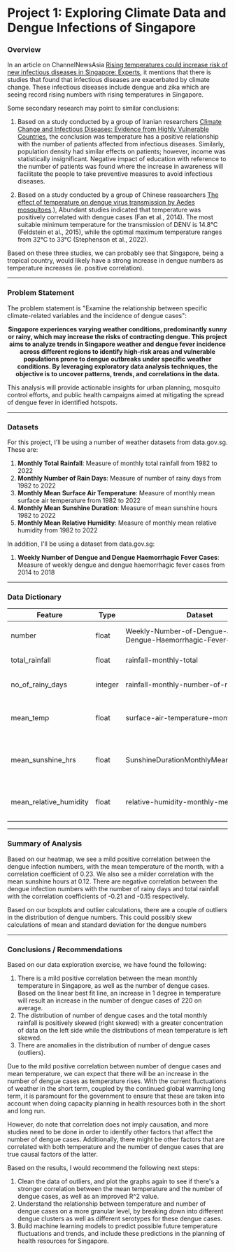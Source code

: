 # Project 1: Exploring Climate Data and Dengue Infections of Singapore 

### Overview

In an article on ChannelNewsAsia [Rising temperatures could increase risk of new infectious diseases in Singapore: Experts](https://www.channelnewsasia.com/singapore/climate-change-infectious-diseases-zika-monkeypox-dengue-singapore-2973651#:~:text=In%20recent%20years%2C%20Singapore%20has,of%202021%2C%20which%20was%205%2C258.), it mentions that there is studies that found that infectious diseases are exacerbated by climate change. These infectious diseases include dengue and zika which are seeing record rising numbers with rising temperatures in Singapore. 

Some secondary research may point to similar conclusions: 

1. Based on a study conducted by a group of Iranian researchers [Climate Change and Infectious Diseases: Evidence from Highly Vulnerable Countries](https://www.ncbi.nlm.nih.gov/pmc/articles/PMC6974868/), the conclusion was temperature has a positive relationship with the number of patients affected from infectious diseases. Similarly, population density had similar effects on patients; however, income was statistically insignificant. Negative impact of education with reference to the number of patients was found where the increase in awareness will facilitate the people to take preventive measures to avoid infectious diseases.

2. Based on a study conducted by a group of Chinese reasearchers [The effect of temperature on dengue virus transmission by Aedes mosquitoes](https://www.frontiersin.org/articles/10.3389/fcimb.2023.1242173/full#:~:text=Abundant%20studies%20indicated%20that%20temperature,et%20al.%2C%202022).), Abundant studies indicated that temperature was positively correlated with dengue cases (Fan et al., 2014). The most suitable minimum temperature for the transmission of DENV is 14.8°C (Feldstein et al., 2015), while the optimal maximum temperature ranges from 32°C to 33°C (Stephenson et al., 2022).

Based on these three studies, we can probably see that Singapore, being a tropical country, would likely have a strong increase in dengue numbers as temperature increases (ie. positive correlation).

---
### Problem Statement

The problem statement is "Examine the relationship between specific climate-related variables and the incidence of dengue cases":

**<center>Singapore experiences varying weather conditions, predominantly sunny or rainy, which may increase the risks of contracting dengue. This project aims to analyze trends in Singapore weather and dengue fever incidence across different regions to identify high-risk areas and vulnerable populations prone to dengue outbreaks under specific weather conditions. By leveraging exploratory data analysis techniques, the objective is to uncover patterns, trends, and correlations in the data.</center>**

This analysis will provide actionable insights for urban planning, mosquito control efforts, and public health campaigns aimed at mitigating the spread of dengue fever in identified hotspots.

---
### Datasets

For this project, I'll be using a number of weather datasets from data.gov.sg. These are:
1. **Monthly Total Rainfall**: Measure of monthly total rainfall from 1982 to 2022
2. **Monthly Number of Rain Days**: Measure of number of rainy days from 1982 to 2022
3. **Monthly Mean Surface Air Temperature**: Measure of monthly mean surface air temperature from 1982 to 2022
4. **Monthly Mean Sunshine Duration**: Measure of mean sunshine hours 1982 to 2022
5. **Monthly Mean Relative Humidity**: Measure of monthly mean relative humidity from 1982 to 2022

In addition, I'll be using a dataset from data.gov.sg:
1. **Weekly Number of Dengue and Dengue Haemorrhagic Fever Cases**: Measure of weekly dengue and dengue haemorrhagic fever cases from 2014 to 2018

---

### Data Dictionary

|Feature|Type|Dataset|Description|
|---|---|---|---|
|number|float|Weekly-Number-of-Dengue-and-Dengue-Haemorrhagic-Fever-Cases|Weekly dengue numbers| 
|total_rainfall|float|rainfall-monthly-total|Total rainfall in mm| 
|no_of_rainy_days|integer|rainfall-monthly-number-of-rain-days|Monthly number of rain days| 
|mean_temp|float|surface-air-temperature-monthly-mean|Monthly mean surface air temperature| 
|mean_sunshine_hrs|float|SunshineDurationMonthlyMeanDailyDuration|Monthly mean sunshine hours per day| 
|mean_relative_humidity|float|relative-humidity-monthly-mean|Monthly mean relative humidity| 


---

### Summary of Analysis

Based on our heatmap, we see a mild positive correlation between the dengue infection numbers, with the mean temperature of the month, with a correlation coefficient of 0.23. We also see a milder correlation with the mean sunshine hours at 0.12. There are negative correlation between the dengue infection numbers with the number of rainy days and total rainfall with the correlation coefficients of -0.21 and -0.15 respectively.  

Based on our boxplots and outlier calculations, there are a couple of outliers in the distribution of dengue numbers. This could possibly skew calculations of mean and standard deviation for the dengue numbers

---

### Conclusions / Recommendations

Based on our data exploration exercise, we have found the following:
1. There is a mild positive correlation between the mean monthly temperature in Singapore, as well as the number of dengue cases. Based on the linear best fit line, an increase in 1 degree in temperature will result an increase in the number of dengue cases of 220 on average.
2. The distribution of number of dengue cases and the total monthly rainfall is positively skewed (right skewed) with a greater concentration of data on the left side while the distributions of mean temperature is left skewed.
3. There are anomalies in the distribution of number of dengue cases (outliers).

Due to the mild positive correlation between number of dengue cases and mean temperature, we can expect that there will be an increase in the number of dengue cases as temperature rises. With the current fluctuations of weather in the short term, coupled by the continued global warming long term, it is paramount for the government to ensure that these are taken into account when doing capacity planning in health resources both in the short and long run.

However, do note that correlation does not imply causation, and more studies need to be done in order to identify other factors that affect the number of dengue cases. Additionally, there might be other factors that are correlated with both temperature and the number of dengue cases that are true causal factors of the latter.

Based on the results, I would recommend the following next steps:
1. Clean the data of outliers, and plot the graphs again to see if there's a stronger correlation between the mean temperature and the number of dengue cases, as well as an improved R^2 value.
2. Understand the relationship between temperature and number of dengue cases on a more granular level, by breaking down into different dengue clusters as well as different serotypes for these dengue cases.
3. Build machine learning models to predict possible future temperature fluctuations and trends, and include these predictions in the planning of health resources for Singapore.